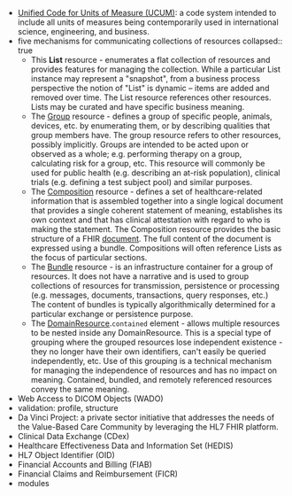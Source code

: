 - [Unified Code for Units of Measure (UCUM)](https://ucum.org/): a code system intended to include all units of measures being contemporarily used in international science, engineering, and business.
- five mechanisms for communicating collections of resources
  collapsed:: true
	- This **List** resource - enumerates a flat collection of resources and provides features for managing the collection. While a particular List instance may represent a "snapshot", from a business process perspective the notion of "List" is dynamic – items are added and removed over time. The List resource references other resources. Lists may be curated and have specific business meaning.
	- The [Group](https://build.fhir.org/group.html) resource - defines a group of specific people, animals, devices, etc. by enumerating them, or by describing qualities that group members have. The group resource refers to other resources, possibly implicitly. Groups are intended to be acted upon or observed as a whole; e.g. performing therapy on a group, calculating risk for a group, etc. This resource will commonly be used for public health (e.g. describing an at-risk population), clinical trials (e.g. defining a test subject pool) and similar purposes.
	- The [Composition](https://build.fhir.org/composition.html) resource - defines a set of healthcare-related information that is assembled together into a single logical document that provides a single coherent statement of meaning, establishes its own context and that has clinical attestation with regard to who is making the statement. The Composition resource provides the basic structure of a FHIR [document](https://build.fhir.org/documents.html). The full content of the document is expressed using a bundle. Compositions will often reference Lists as the focus of particular sections.
	- The [Bundle](https://build.fhir.org/bundle.html) resource - is an infrastructure container for a group of resources. It does not have a narrative and is used to group collections of resources for transmission, persistence or processing (e.g. messages, documents, transactions, query responses, etc.) The content of bundles is typically algorithmically determined for a particular exchange or persistence purpose.
	- The [DomainResource](https://build.fhir.org/domainresource.html).`contained` element - allows multiple resources to be nested inside any DomainResource. This is a special type of grouping where the grouped resources lose independent existence - they no longer have their own identifiers, can't easily be queried independently, etc. Use of this grouping is a technical mechanism for managing the independence of resources and has no impact on meaning. Contained, bundled, and remotely referenced resources convey the same meaning.
- Web Access to DICOM Objects (WADO)
- validation: profile, structure
- Da Vinci Project: a private sector initiative that addresses the needs of the Value-Based Care Community by leveraging the HL7 FHIR platform.
- Clinical Data Exchange (CDex)
- Healthcare Effectiveness Data and Information Set (HEDIS)
- HL7 Object Identifier (OID)
- Financial Accounts and Billing (FIAB)
- Financial Claims and Reimbursement (FICR)
- modules